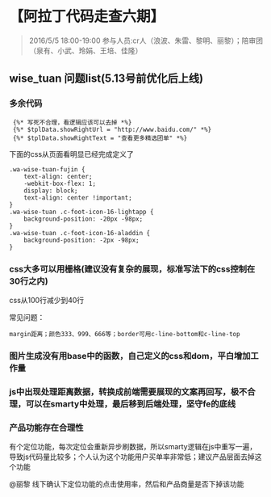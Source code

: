 # 【阿拉丁代码走查六期】

> 2016/5/5 18:00-19:00
> 参与人员:cr人（浪波、朱雷、黎明、丽黎）；陪审团（泉有、小武、玲娟、王培、佳隆）

## wise_tuan 问题list(5.13号前优化后上线)

### 多余代码

```
 {%* 写死不合理，看逻辑应该可以去掉 *%}
 {%* $tplData.showRightUrl = "http://www.baidu.com/" *%}
 {%* $tplData.showRightText = "查看更多精选团单" *%}
```

下面的css从页面看明显已经完成定义了
```
.wa-wise-tuan-fujin {
	text-align: center;
	-webkit-box-flex: 1;
	display: block;
	text-align: center !important;
}
.wa-wise-tuan .c-foot-icon-16-lightapp {
	background-position: -20px -98px;
}
.wa-wise-tuan .c-foot-icon-16-aladdin {
	background-position: -2px -98px;
}
```

### css大多可以用栅格(建议没有复杂的展现，标准写法下的css控制在30行之内)

css从100行减少到40行

常见问题：
	
	margin距离；颜色333、999、666等；border可用c-line-bottom和c-line-top

### 图片生成没有用base中的函数，自己定义的css和dom，平白增加工作量

### js中出现处理距离数据，转换成前端需要展现的文案再回写，极不合理，可以在smarty中处理，最后移到后端处理，坚守fe的底线

### 产品功能存在合理性 

有个定位功能，每次定位会重新异步刷数据，所以smarty逻辑在js中重写一遍，导致js代码量比较多；个人认为这个功能用户买单率非常低；建议产品层面去掉这个功能

@丽黎 线下确认下定位功能的点击使用率，然后和产品商量是否下掉该功能